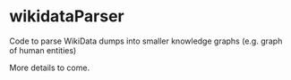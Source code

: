 # wikidataParser
Code to parse WikiData dumps into smaller knowledge graphs (e.g. graph of human entities)

More details to come.

